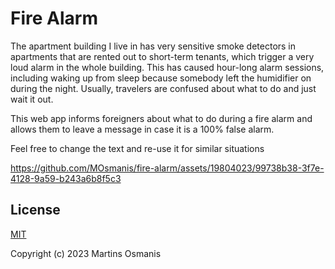 # Fire Alarm

The apartment building I live in has very sensitive smoke detectors in apartments that are rented out to short-term tenants, which trigger a very loud alarm in the whole building. This has caused hour-long alarm sessions, including waking up from sleep because somebody left the humidifier on during the night. Usually, travelers are confused about what to do and just wait it out.

This web app informs foreigners about what to do during a fire alarm and allows them to leave a message in case it is a 100% false alarm.

Feel free to change the text and re-use it for similar situations

https://github.com/MOsmanis/fire-alarm/assets/19804023/99738b38-3f7e-4128-9a59-b243a6b8f5c3

## License

[MIT](https://opensource.org/licenses/MIT)

Copyright (c) 2023 Martins Osmanis

